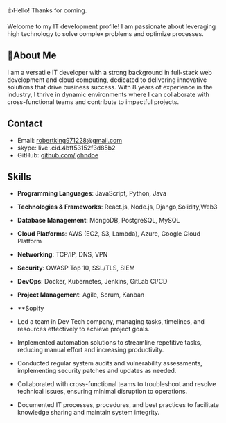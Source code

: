 👍Hello! Thanks for coming.

Welcome to my IT development profile! I am passionate about leveraging high technology to solve complex problems and optimize processes. 


## 🤔About Me


I am a versatile IT developer with a strong background in full-stack web development and cloud computing, dedicated to delivering innovative solutions that drive business success. With 8 years of experience in the industry, I thrive in dynamic environments where I can collaborate with cross-functional teams and contribute to impactful projects.

## Contact

- Email: robertking971228@gmail.com
- skype: live:.cid.4bff53152f3d85b2
- GitHub: [github.com/johndoe](https://github.com/robertking731)


## Skills

- **Programming Languages**: JavaScript, Python, Java
- **Technologies & Frameworks**: React.js, Node.js, Django,Solidity,Web3
- **Database Management**: MongoDB, PostgreSQL, MySQL
- **Cloud Platforms**: AWS (EC2, S3, Lambda), Azure, Google Cloud Platform
- **Networking**: TCP/IP, DNS, VPN
- **Security**: OWASP Top 10, SSL/TLS, SIEM
- **DevOps**: Docker, Kubernetes, Jenkins, GitLab CI/CD
- **Project Management**: Agile, Scrum, Kanban
- **Sopify






- Led a team in Dev Tech company, managing tasks, timelines, and resources effectively to achieve project goals.
- Implemented automation solutions to streamline repetitive tasks, reducing manual effort and increasing productivity.
- Conducted regular system audits and vulnerability assessments, implementing security patches and updates as needed.
- Collaborated with cross-functional teams to troubleshoot and resolve technical issues, ensuring minimal disruption to operations.
- Documented IT processes, procedures, and best practices to facilitate knowledge sharing and maintain system integrity.


